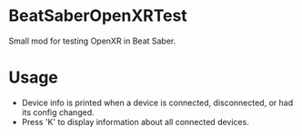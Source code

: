 # BeatSaberOpenXRTest
Small mod for testing OpenXR in Beat Saber.

# Usage
* Device info is printed when a device is connected, disconnected, or had its config changed.
* Press 'K' to display information about all connected devices.
